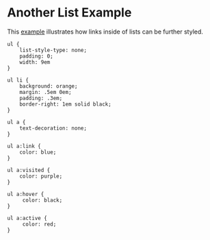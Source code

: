 
# Another List Example

This <a href = "archives/Class Htmls/listexample2.htm" target= "_ blank">example</a> illustrates how links inside of lists can be further styled.
~~~
ul {
    list-style-type: none;
    padding: 0;
    width: 9em
}

ul li {
    background: orange;
    margin: .5em 0em;
    padding: .3em;
    border-right: 1em solid black;
}

ul a {
    text-decoration: none;
}

ul a:link {
    color: blue;
}

ul a:visited {
    color: purple;
}

ul a:hover {
     color: black;
}

ul a:active {
     color: red;
}
~~~
